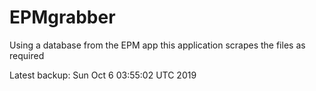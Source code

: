 # EPMgrabber
Using a database from the EPM app this application scrapes the files as required


Latest backup: Sun Oct 6 03:55:02 UTC 2019

